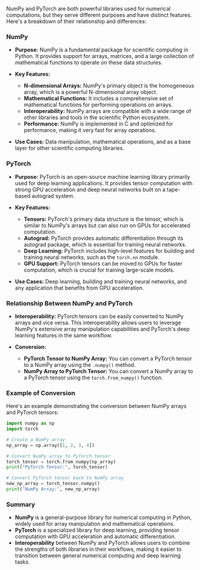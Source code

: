 NumPy and PyTorch are both powerful libraries used for numerical computations, but they serve different purposes and have distinct features. Here's a breakdown of their relationship and differences:

### NumPy

- **Purpose:** NumPy is a fundamental package for scientific computing in Python. It provides support for arrays, matrices, and a large collection of mathematical functions to operate on these data structures.

- **Key Features:**
  - **N-dimensional Arrays:** NumPy's primary object is the homogeneous array, which is a powerful N-dimensional array object.
  - **Mathematical Functions:** It includes a comprehensive set of mathematical functions for performing operations on arrays.
  - **Interoperability:** NumPy arrays are compatible with a wide range of other libraries and tools in the scientific Python ecosystem.
  - **Performance:** NumPy is implemented in C and optimized for performance, making it very fast for array operations.

- **Use Cases:** Data manipulation, mathematical operations, and as a base layer for other scientific computing libraries.

### PyTorch

- **Purpose:** PyTorch is an open-source machine learning library primarily used for deep learning applications. It provides tensor computation with strong GPU acceleration and deep neural networks built on a tape-based autograd system.

- **Key Features:**
  - **Tensors:** PyTorch's primary data structure is the tensor, which is similar to NumPy's arrays but can also run on GPUs for accelerated computation.
  - **Autograd:** PyTorch provides automatic differentiation through its autograd package, which is essential for training neural networks.
  - **Deep Learning:** PyTorch includes high-level features for building and training neural networks, such as the `torch.nn` module.
  - **GPU Support:** PyTorch tensors can be moved to GPUs for faster computation, which is crucial for training large-scale models.

- **Use Cases:** Deep learning, building and training neural networks, and any application that benefits from GPU acceleration.

### Relationship Between NumPy and PyTorch

- **Interoperability:** PyTorch tensors can be easily converted to NumPy arrays and vice versa. This interoperability allows users to leverage NumPy's extensive array manipulation capabilities and PyTorch's deep learning features in the same workflow.

- **Conversion:**
  - **PyTorch Tensor to NumPy Array:** You can convert a PyTorch tensor to a NumPy array using the `.numpy()` method.
  - **NumPy Array to PyTorch Tensor:** You can convert a NumPy array to a PyTorch tensor using the `torch.from_numpy()` function.

### Example of Conversion

Here's an example demonstrating the conversion between NumPy arrays and PyTorch tensors:

```python
import numpy as np
import torch

# Create a NumPy array
np_array = np.array([1, 2, 3, 4])

# Convert NumPy array to PyTorch tensor
torch_tensor = torch.from_numpy(np_array)
print("PyTorch Tensor:", torch_tensor)

# Convert PyTorch tensor back to NumPy array
new_np_array = torch_tensor.numpy()
print("NumPy Array:", new_np_array)
```

### Summary

- **NumPy** is a general-purpose library for numerical computing in Python, widely used for array manipulation and mathematical operations.
- **PyTorch** is a specialized library for deep learning, providing tensor computation with GPU acceleration and automatic differentiation.
- **Interoperability** between NumPy and PyTorch allows users to combine the strengths of both libraries in their workflows, making it easier to transition between general numerical computing and deep learning tasks.